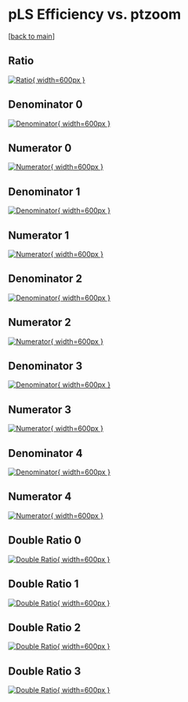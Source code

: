 # pLS Efficiency vs. ptzoom

[[back to main](./)]



## Ratio

[![Ratio](../mtv/var/pLS_vtr_11_0_eff_ptzoom.png){ width=600px }](../mtv/var/pLS_vtr_11_0_eff_ptzoom.pdf)

## Denominator 0

[![Denominator](../mtv/den/pLS_vtr_11_0_eff_ptzoom_den0.png){ width=600px }](../mtv/den/pLS_vtr_11_0_eff_ptzoom_den0.pdf)

## Numerator 0

[![Numerator](../mtv/num/pLS_vtr_11_0_eff_ptzoom_num0.png){ width=600px }](../mtv/num/pLS_vtr_11_0_eff_ptzoom_num0.pdf)

## Denominator 1

[![Denominator](../mtv/den/pLS_vtr_11_0_eff_ptzoom_den1.png){ width=600px }](../mtv/den/pLS_vtr_11_0_eff_ptzoom_den1.pdf)

## Numerator 1

[![Numerator](../mtv/num/pLS_vtr_11_0_eff_ptzoom_num1.png){ width=600px }](../mtv/num/pLS_vtr_11_0_eff_ptzoom_num1.pdf)

## Denominator 2

[![Denominator](../mtv/den/pLS_vtr_11_0_eff_ptzoom_den2.png){ width=600px }](../mtv/den/pLS_vtr_11_0_eff_ptzoom_den2.pdf)

## Numerator 2

[![Numerator](../mtv/num/pLS_vtr_11_0_eff_ptzoom_num2.png){ width=600px }](../mtv/num/pLS_vtr_11_0_eff_ptzoom_num2.pdf)

## Denominator 3

[![Denominator](../mtv/den/pLS_vtr_11_0_eff_ptzoom_den3.png){ width=600px }](../mtv/den/pLS_vtr_11_0_eff_ptzoom_den3.pdf)

## Numerator 3

[![Numerator](../mtv/num/pLS_vtr_11_0_eff_ptzoom_num3.png){ width=600px }](../mtv/num/pLS_vtr_11_0_eff_ptzoom_num3.pdf)

## Denominator 4

[![Denominator](../mtv/den/pLS_vtr_11_0_eff_ptzoom_den4.png){ width=600px }](../mtv/den/pLS_vtr_11_0_eff_ptzoom_den4.pdf)

## Numerator 4

[![Numerator](../mtv/num/pLS_vtr_11_0_eff_ptzoom_num4.png){ width=600px }](../mtv/num/pLS_vtr_11_0_eff_ptzoom_num4.pdf)

## Double Ratio 0

[![Double Ratio](../mtv/ratio/pLS_vtr_11_0_eff_ptzoom_ratio0.png){ width=600px }](../mtv/ratio/pLS_vtr_11_0_eff_ptzoom_ratio0.pdf)

## Double Ratio 1

[![Double Ratio](../mtv/ratio/pLS_vtr_11_0_eff_ptzoom_ratio1.png){ width=600px }](../mtv/ratio/pLS_vtr_11_0_eff_ptzoom_ratio1.pdf)

## Double Ratio 2

[![Double Ratio](../mtv/ratio/pLS_vtr_11_0_eff_ptzoom_ratio2.png){ width=600px }](../mtv/ratio/pLS_vtr_11_0_eff_ptzoom_ratio2.pdf)

## Double Ratio 3

[![Double Ratio](../mtv/ratio/pLS_vtr_11_0_eff_ptzoom_ratio3.png){ width=600px }](../mtv/ratio/pLS_vtr_11_0_eff_ptzoom_ratio3.pdf)

